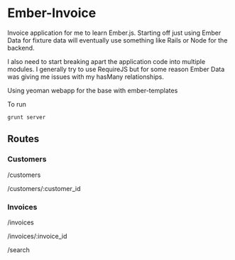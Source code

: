 # Ember-Invoice

Invoice application for me to learn Ember.js. Starting off just using Ember Data for fixture data will eventually use something like Rails or Node for the backend.

I also need to start breaking apart the application code into multiple modules. I generally try to use RequireJS but for some reason Ember Data was giving me issues with my hasMany relationships.

Using yeoman webapp for the base with ember-templates

To run

    grunt server

## Routes
### Customers
/customers

/customers/:customer_id

### Invoices
/invoices

/invoices/:invoice_id

/search